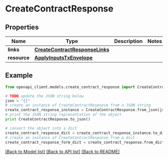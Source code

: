 # CreateContractResponse


## Properties
Name | Type | Description | Notes
------------ | ------------- | ------------- | -------------
**links** | [**CreateContractResponseLinks**](CreateContractResponseLinks.md) |  | 
**resource** | [**ApplyInputsTxEnvelope**](ApplyInputsTxEnvelope.md) |  | 

## Example

```python
from openapi_client.models.create_contract_response import CreateContractResponse

# TODO update the JSON string below
json = "{}"
# create an instance of CreateContractResponse from a JSON string
create_contract_response_instance = CreateContractResponse.from_json(json)
# print the JSON string representation of the object
print CreateContractResponse.to_json()

# convert the object into a dict
create_contract_response_dict = create_contract_response_instance.to_dict()
# create an instance of CreateContractResponse from a dict
create_contract_response_form_dict = create_contract_response.from_dict(create_contract_response_dict)
```
[[Back to Model list]](../README.md#documentation-for-models) [[Back to API list]](../README.md#documentation-for-api-endpoints) [[Back to README]](../README.md)


